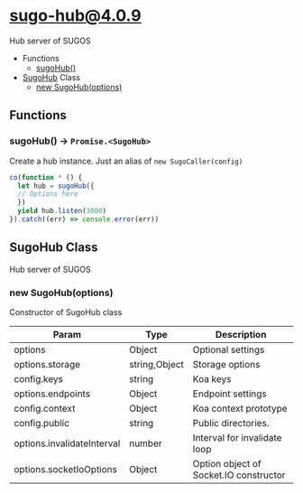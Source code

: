 # sugo-hub@4.0.9

Hub server of SUGOS

+ Functions
  + [sugoHub()](#sugo-hub-function-sugo-hub)
+ [SugoHub](sugo-hub-classes) Class
  + [new SugoHub(options)](#sugo-hub-classes-sugo-hub-constructor)

## Functions

<a class='md-heading-link' name="sugo-hub-function-sugo-hub" ></a>

### sugoHub() -> `Promise.<SugoHub>`

Create a hub instance. Just an alias of `new SugoCaller(config)`
```javascript
co(function * () {
  let hub = sugoHub({
  // Options here
  })
  yield hub.listen(3000)
}).catch((err) => console.error(err))
```


<a class='md-heading-link' name="sugo-hub-classes"></a>

## SugoHub Class

Hub server of SUGOS


<a class='md-heading-link' name="sugo-hub-classes-sugo-hub-constructor" ></a>

### new SugoHub(options)

Constructor of SugoHub class

| Param | Type | Description |
| ----- | --- | -------- |
| options | Object | Optional settings |
| options.storage | string,Object | Storage options |
| config.keys | string | Koa keys |
| options.endpoints | Object | Endpoint settings |
| config.context | Object | Koa context prototype |
| config.public | string | Public directories. |
| options.invalidateInterval | number | Interval for invalidate loop |
| options.socketIoOptions | Object | Option object of Socket.IO constructor |





